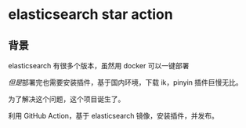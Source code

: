 # elasticsearch star action

## 背景

elasticsearch 有很多个版本，虽然用 docker 可以一键部署

*但是*部署完也需要安装插件，基于国内环境，下载 ik，pinyin 插件巨慢无比。

为了解决这个问题，这个项目诞生了。

利用 GitHub Action，基于 elasticsearch 镜像，安装插件，并发布。
